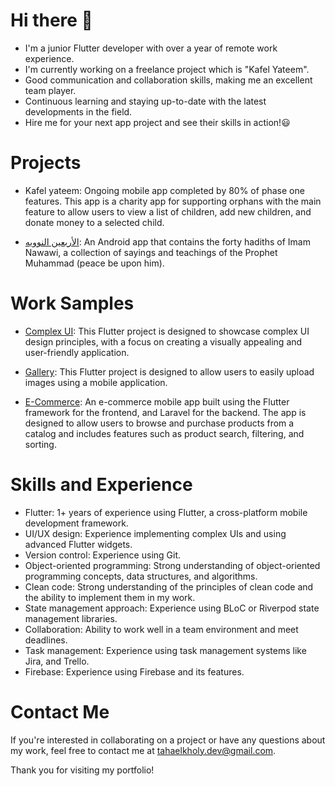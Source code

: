 # Hi there :wave:
* I'm a junior Flutter developer with over a year of remote work experience.
* I'm currently working on a freelance project which is "Kafel Yateem".
* Good communication and collaboration skills, making me an excellent team player.
* Continuous learning and staying up-to-date with the latest developments in the field.
* Hire me for your next app project and see their skills in action!:smiley:

# Projects
* Kafel yateem: Ongoing mobile app completed by 80% of phase one features. This app is a charity app for supporting orphans with the main feature to allow users to view a list of children, add new children, and donate money to a selected child.
  
* [الأربعين النوويه](https://play.google.com/store/apps/details?id=com.abdelaziz.taha.arba3nnawawia): An Android app that contains the forty hadiths of Imam Nawawi, a collection of sayings and teachings of the Prophet Muhammad (peace be upon him).

# Work Samples
* [Complex UI](https://github.com/taha-elkholy/complex_ui): This Flutter project is designed to showcase complex UI design principles, with a focus on creating a visually appealing and user-friendly application.

* [Gallery](https://github.com/taha-elkholy/gallery): This Flutter project is designed to allow users to easily upload images using a mobile application.

* [E-Commerce](https://github.com/gmgm60/e-commerce): An e-commerce mobile app built using the Flutter framework for the frontend, and Laravel for the backend. The app is designed to allow users to browse and purchase products from a catalog and includes features such as product search, filtering, and sorting.

# Skills and Experience 
* Flutter: 1+ years of experience using Flutter, a cross-platform mobile development framework.
* UI/UX design: Experience implementing complex UIs and using advanced Flutter widgets.
* Version control: Experience using Git.
* Object-oriented programming: Strong understanding of object-oriented programming concepts, data structures, and algorithms.
* Clean code: Strong understanding of the principles of clean code and the ability to implement them in my work.
* State management approach: Experience using BLoC or Riverpod state management libraries.
* Collaboration: Ability to work well in a team environment and meet deadlines.
* Task management: Experience using task management systems like Jira, and Trello.
* Firebase: Experience using Firebase and its features.

# Contact Me
If you're interested in collaborating on a project or have any questions about my work, feel free to contact me at tahaelkholy.dev@gmail.com.

Thank you for visiting my portfolio!
